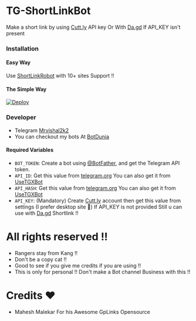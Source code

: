 # TG-ShortLinkBot
Make a short link by using [Cutt.ly](https://cutt.ly/) API key Or With [Da.gd](https://da.gd) If API_KEY isn't present

### Installation

#### Easy Way 
Use [ShortLinkRobot](https://t.me/URLShortenRobot) with 10+ sites Support !!

#### The Simple Way
[![Deploy](https://www.herokucdn.com/deploy/button.svg)](https://heroku.com/deploy)

### Developer 
* Telegram [Mrvishal2k2](https://t.me/Mrvishal_2k2) 
* You can checkout my bots At [BotDunia](https://t.me/BotDunia)
 


#### Required Variables

* `BOT_TOKEN`: Create a bot using [@BotFather](https://telegram.dog/BotFather), and get the Telegram API token.
* `API_ID`: Get this value from [telegram.org](https://my.telegram.org/apps)
 You can also get it from [UseTGXBot](https://t.me/UseTGXBot)
* `API_HASH`: Get this value from [telegram.org](https://my.telegram.org/apps)
 You can also get it from [UseTGXBot](https://t.me/UseTGXBot)
* `API_KEY`: (Mandatory) Create [Cutt.ly](https://cutt.ly/) account then get this value from settings (I prefer desktop site 🙂)
 If API_KEY is not provided Still u can use with [Da.gd](https://da.gd) Shortlink !!
 
# All rights reserved !!
* Rangers stay from Kang !!
* Don't be a copy cat !!
* Good to see if you give me credits if you are using !!
* This is only for personal !! Don't make a Bot channel Business with this !!

# Credits ❤️
* Mahesh Malekar For his Awesome GpLinks Opensource
